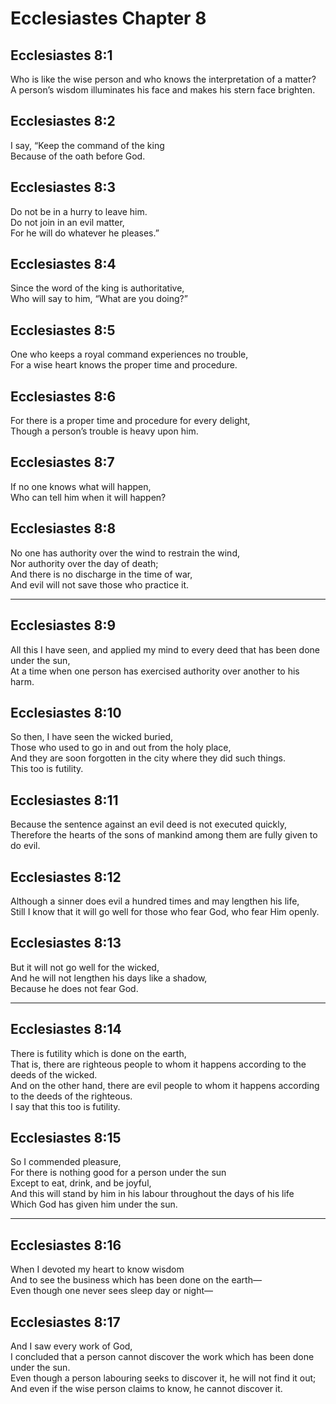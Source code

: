 # Ecclesiastes Chapter 8

## Ecclesiastes 8:1

Who is like the wise person and who knows the interpretation of a matter?  
A person’s wisdom illuminates his face and makes his stern face brighten.

## Ecclesiastes 8:2

I say, “Keep the command of the king  
Because of the oath before God.

## Ecclesiastes 8:3

Do not be in a hurry to leave him.  
Do not join in an evil matter,  
For he will do whatever he pleases.”

## Ecclesiastes 8:4

Since the word of the king is authoritative,  
Who will say to him, “What are you doing?”

## Ecclesiastes 8:5

One who keeps a royal command experiences no trouble,  
For a wise heart knows the proper time and procedure.

## Ecclesiastes 8:6

For there is a proper time and procedure for every delight,  
Though a person’s trouble is heavy upon him.

## Ecclesiastes 8:7

If no one knows what will happen,  
Who can tell him when it will happen?

## Ecclesiastes 8:8

No one has authority over the wind to restrain the wind,  
Nor authority over the day of death;  
And there is no discharge in the time of war,  
And evil will not save those who practice it.

---

## Ecclesiastes 8:9

All this I have seen, and applied my mind to every deed that has been done under the sun,  
At a time when one person has exercised authority over another to his harm.

## Ecclesiastes 8:10

So then, I have seen the wicked buried,  
Those who used to go in and out from the holy place,  
And they are soon forgotten in the city where they did such things.  
This too is futility.

## Ecclesiastes 8:11

Because the sentence against an evil deed is not executed quickly,  
Therefore the hearts of the sons of mankind among them are fully given to do evil.

## Ecclesiastes 8:12

Although a sinner does evil a hundred times and may lengthen his life,  
Still I know that it will go well for those who fear God, who fear Him openly.

## Ecclesiastes 8:13

But it will not go well for the wicked,  
And he will not lengthen his days like a shadow,  
Because he does not fear God.

---

## Ecclesiastes 8:14

There is futility which is done on the earth,  
That is, there are righteous people to whom it happens according to the deeds of the wicked.  
And on the other hand, there are evil people to whom it happens according to the deeds of the righteous.  
I say that this too is futility.

## Ecclesiastes 8:15

So I commended pleasure,  
For there is nothing good for a person under the sun  
Except to eat, drink, and be joyful,  
And this will stand by him in his labour throughout the days of his life  
Which God has given him under the sun.

---

## Ecclesiastes 8:16

When I devoted my heart to know wisdom  
And to see the business which has been done on the earth—  
Even though one never sees sleep day or night—

## Ecclesiastes 8:17

And I saw every work of God,  
I concluded that a person cannot discover the work which has been done under the sun.  
Even though a person labouring seeks to discover it, he will not find it out;  
And even if the wise person claims to know, he cannot discover it.